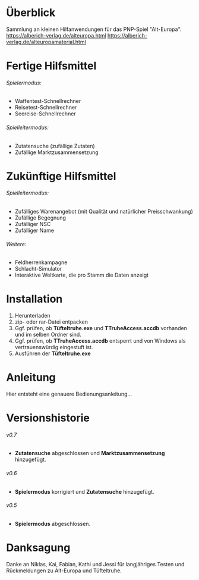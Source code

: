 # Überblick
 Sammlung an kleinen Hilfanwendungen für das PNP-Spiel "Alt-Europa".
 https://alberich-verlag.de/alteuropa.html
 https://alberich-verlag.de/alteuropamaterial.html

# Fertige Hilfsmittel

###### Spielermodus:
- Waffentest-Schnellrechner
- Reisetest-Schnellrechner
- Seereise-Schnellrechner

###### Spielleitermodus:
- Zutatensuche (zufällige Zutaten)
- Zufällige Marktzusammensetzung

# Zukünftige Hilfsmittel

###### Spielleitermodus:
- Zufälliges Warenangebot (mit Qualität und natürlicher Preisschwankung)
- Zufällige Begegnung
- Zufälliger NSC
- Zufälliger Name

###### Weitere:
- Feldherrenkampagne
- Schlacht-Simulator
- Interaktive Weltkarte, die pro Stamm die Daten anzeigt

# Installation

1. Herunterladen
2. zip- oder rar-Datei entpacken
3. Ggf. prüfen, ob **Tüfteltruhe.exe** und **TTruheAccess.accdb** vorhanden und im selben Ordner sind.
4. Ggf. prüfen, ob **TTruheAccess.accdb** entsperrt und von Windows als vertrauenswürdig eingestuft ist.
5. Ausführen der **Tüfteltruhe.exe**

# Anleitung

Hier entsteht eine genauere Bedienungsanleitung...

# Versionshistorie

###### v0.7
- **Zutatensuche** abgeschlossen und **Marktzusammensetzung** hinzugefügt.
###### v0.6
- **Spielermodus** korrigiert und **Zutatensuche** hinzugefügt.
###### v0.5
- **Spielermodus** abgeschlossen.

# Danksagung

Danke an Niklas, Kai, Fabian, Kathi und Jessi für langjähriges Testen und Rückmeldungen zu Alt-Europa und Tüfteltruhe.